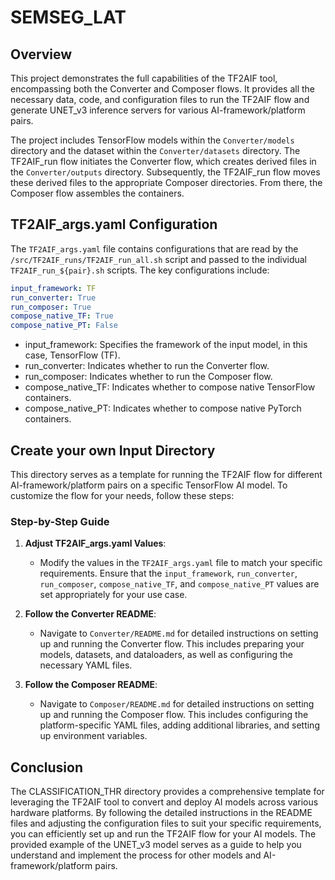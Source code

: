 # SEMSEG_LAT

## Overview

This project demonstrates the full capabilities of the TF2AIF tool, encompassing both the Converter and Composer flows. It provides all the necessary data, code, and configuration files to run the TF2AIF flow and generate UNET_v3 inference servers for various AI-framework/platform pairs.

The project includes TensorFlow models within the `Converter/models` directory and the dataset within the `Converter/datasets` directory. The TF2AIF_run flow initiates the Converter flow, which creates derived files in the `Converter/outputs` directory. Subsequently, the TF2AIF_run flow moves these derived files to the appropriate Composer directories. From there, the Composer flow assembles the containers.

## TF2AIF_args.yaml Configuration

The `TF2AIF_args.yaml` file contains configurations that are read by the `/src/TF2AIF_runs/TF2AIF_run_all.sh` script and passed to the individual `TF2AIF_run_${pair}.sh` scripts. The key configurations include:

```yaml
input_framework: TF
run_converter: True
run_composer: True
compose_native_TF: True
compose_native_PT: False

```
- input_framework: Specifies the framework of the input model, in this case, TensorFlow (TF).
- run_converter: Indicates whether to run the Converter flow.
- run_composer: Indicates whether to run the Composer flow.
- compose_native_TF: Indicates whether to compose native TensorFlow containers.
- compose_native_PT: Indicates whether to compose native PyTorch containers.

## Create your own Input Directory


This directory serves as a template for running the TF2AIF flow for different AI-framework/platform pairs on a specific TensorFlow AI model. To customize the flow for your needs, follow these steps:

### Step-by-Step Guide
1. **Adjust TF2AIF_args.yaml Values**:
    - Modify the values in the `TF2AIF_args.yaml` file to match your specific requirements. Ensure that the `input_framework`, `run_converter`, `run_composer`, `compose_native_TF`, and `compose_native_PT` values are set appropriately for your use case.

2. **Follow the Converter README**:
    - Navigate to `Converter/README.md` for detailed instructions on setting up and running the Converter flow. This includes preparing your models, datasets, and dataloaders, as well as configuring the necessary YAML files.

3. **Follow the Composer README**:
    - Navigate to `Composer/README.md` for detailed instructions on setting up and running the Composer flow. This includes configuring the platform-specific YAML files, adding additional libraries, and setting up environment variables.

## Conclusion

The CLASSIFICATION_THR directory provides a comprehensive template for leveraging the TF2AIF tool to convert and deploy AI models across various hardware platforms. By following the detailed instructions in the README files and adjusting the configuration files to suit your specific requirements, you can efficiently set up and run the TF2AIF flow for your AI models. The provided example of the UNET_v3 model serves as a guide to help you understand and implement the process for other models and AI-framework/platform pairs.